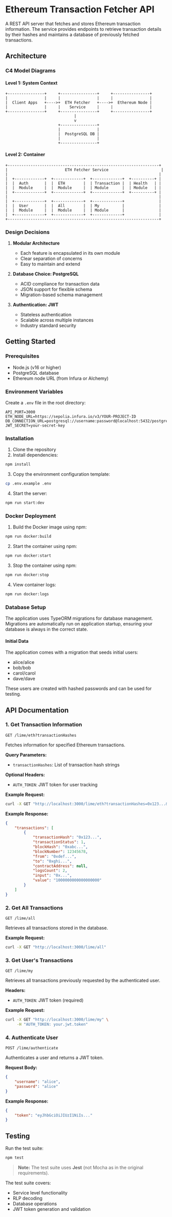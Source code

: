 # Ethereum Transaction Fetcher API

A REST API server that fetches and stores Ethereum transaction information. The service provides endpoints to retrieve transaction details by their hashes and maintains a database of previously fetched transactions.

## Architecture

### C4 Model Diagrams

#### Level 1: System Context
```
+----------------+     +----------------+     +----------------+
|                |     |                |     |                |
|  Client Apps   +---->+  ETH Fetcher   +---->+  Ethereum Node |
|                |     |    Service     |     |                |
+----------------+     +----------------+     +----------------+
                              |
                              v
                       +----------------+
                       |                |
                       |  PostgreSQL DB |
                       |                |
                       +----------------+
```

#### Level 2: Container
```
+------------------------------------------------------------------+
|                         ETH Fetcher Service                       |
|                                                                  |
|  +-------------+  +-------------+  +-------------+  +----------+ |
|  |  Auth       |  |  ETH        |  | Transaction |  | Health   | |
|  |  Module     |  |  Module     |  | Module      |  | Module   | |
|  +-------------+  +-------------+  +-------------+  +----------+ |
|                                                                  |
|  +-------------+  +-------------+  +-------------+               |
|  |  User       |  |  All        |  | My          |               |
|  |  Module     |  |  Module     |  | Module      |               |
|  +-------------+  +-------------+  +-------------+               |
+------------------------------------------------------------------+
```

### Design Decisions

1. **Modular Architecture**
   - Each feature is encapsulated in its own module
   - Clear separation of concerns
   - Easy to maintain and extend

2. **Database Choice: PostgreSQL**
   - ACID compliance for transaction data
   - JSON support for flexible schema
   - Migration-based schema management

3. **Authentication: JWT**
   - Stateless authentication
   - Scalable across multiple instances
   - Industry standard security

## Getting Started

### Prerequisites

- Node.js (v16 or higher)
- PostgreSQL database
- Ethereum node URL (from Infura or Alchemy)

### Environment Variables

Create a `.env` file in the root directory:

```env
API_PORT=3000
ETH_NODE_URL=https://sepolia.infura.io/v3/YOUR-PROJECT-ID
DB_CONNECTION_URL=postgresql://username:password@localhost:5432/postgres
JWT_SECRET=your-secret-key
```

### Installation

1. Clone the repository
2. Install dependencies:
```bash
npm install
```
3. Copy the environment configuration template:
```bash
cp .env.example .env
```

4. Start the server:
```bash
npm run start:dev
```

### Docker Deployment

1. Build the Docker image using npm:
```bash
npm run docker:build
```

2. Start the container using npm:
```bash
npm run docker:start
```

3. Stop the container using npm:
```bash
npm run docker:stop
```

4. View container logs:
```bash
npm run docker:logs
```

### Database Setup

The application uses TypeORM migrations for database management. Migrations are automatically run on application startup, ensuring your database is always in the correct state.

#### Initial Data

The application comes with a migration that seeds initial users:
- alice/alice
- bob/bob
- carol/carol
- dave/dave

These users are created with hashed passwords and can be used for testing.

## API Documentation

### 1. Get Transaction Information
`GET /lime/eth?transactionHashes`

Fetches information for specified Ethereum transactions.

**Query Parameters:**
- `transactionHashes`: List of transaction hash strings

**Optional Headers:**
- `AUTH_TOKEN`: JWT token for user tracking

**Example Request:**
```bash
curl -X GET "http://localhost:3000/lime/eth?transactionHashes=0x123...&transactionHashes=0x456..."
```

**Example Response:**
```json
{
    "transactions": [
        {
            "transactionHash": "0x123...",
            "transactionStatus": 1,
            "blockHash": "0xabc...",
            "blockNumber": 12345678,
            "from": "0xdef...",
            "to": "0xghi...",
            "contractAddress": null,
            "logsCount": 2,
            "input": "0x...",
            "value": "1000000000000000000"
        }
    ]
}
```

### 2. Get All Transactions
`GET /lime/all`

Retrieves all transactions stored in the database.

**Example Request:**
```bash
curl -X GET "http://localhost:3000/lime/all"
```

### 3. Get User's Transactions
`GET /lime/my`

Retrieves all transactions previously requested by the authenticated user.

**Headers:**
- `AUTH_TOKEN`: JWT token (required)

**Example Request:**
```bash
curl -X GET "http://localhost:3000/lime/my" \
     -H "AUTH_TOKEN: your.jwt.token"
```

### 4. Authenticate User
`POST /lime/authenticate`

Authenticates a user and returns a JWT token.

**Request Body:**
```json
{
    "username": "alice",
    "password": "alice"
}
```

**Example Response:**
```json
{
    "token": "eyJhbGciOiJIUzI1NiIs..."
}
```

## Testing

Run the test suite:
```bash
npm test
```

> **Note:** The test suite uses **Jest** (not Mocha as in the original requirements).

The test suite covers:
- Service level functionality
- RLP decoding
- Database operations
- JWT token generation and validation
